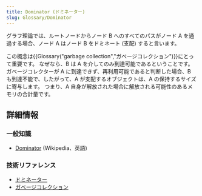 ```yaml
---
title: Dominator (ドミネーター)
slug: Glossary/Dominator
---
```

グラフ理論では、ルートノードからノード B へのすべてのパスがノード A を通過する場合、ノード A はノード B をドミネート (支配) すると言います。

この概念は{{Glossary("garbage collection","ガベージコレクション")}}にとって重要です。 なぜなら、B は A を介してのみ到達可能であるということです。 ガベージコレクターが A に到達できず、再利用可能であると判断した場合、B も到達不能で、したがって、A が支配するオブジェクトは、A の保持するサイズに寄与します。 つまり、A 自身が解放された場合に解放される可能性のあるメモリの合計量です。

## 詳細情報

### 一般知識

- [Dominator](<https://en.wikipedia.org/wiki/Dominator_(graph_theory)>) (Wikipedia、英語)

### 技術リファレンス

- [ドミネーター](/ja/docs/Tools/Memory/Dominators)
- [ガベージコレクション](/ja/docs/Web/JavaScript/Memory_Management#garbage_collection)
